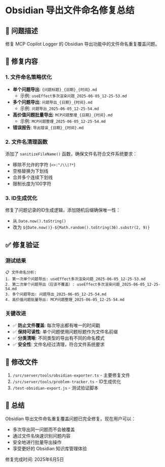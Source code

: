 # Obsidian 导出文件命名修复总结

## 🎯 问题描述
修复 MCP Copilot Logger 的 Obsidian 导出功能中的文件命名重复覆盖问题。

## 🔧 修复内容

### 1. 文件命名策略优化
- **单个问题导出**: `{问题标题}_{日期}_{时间}.md`
  - 示例: `useEffect多次渲染问题_2025-06-05_12-25-53.md`
- **多个问题导出**: `问题导出_{日期}_{时间}.md`
  - 示例: `问题导出_2025-06-05_12-25-54.md`
- **高价值问题批量导出**: `MCP问题整理_{日期}_{时间}.md`
  - 示例: `MCP问题整理_2025-06-05_12-25-54.md`
- **错误报告**: `导出错误_{日期}_{时间}.md`

### 2. 文件名清理函数
添加了 `sanitizeFileName()` 函数，确保文件名符合文件系统要求：
- 移除不允许的字符 (`<>:"/\\|?*`)
- 空格替换为下划线
- 合并多个连续下划线
- 限制长度为100字符

### 3. ID生成优化
修复了问题记录的ID生成逻辑，添加随机后缀确保唯一性：
- 从 `Date.now().toString()` 
- 改为 `${Date.now()}-${Math.random().toString(36).substr(2, 9)}`

## ✅ 修复验证

### 测试结果
```
📋 文件命名分析:
1. 第一次单个问题导出: useEffect多次渲染问题_2025-06-05_12-25-53.md
2. 第二次单个问题导出（应该不覆盖）: useEffect多次渲染问题_2025-06-05_12-25-54.md
3. 多个问题导出: 问题导出_2025-06-05_12-25-54.md
4. 高价值问题批量导出: MCP问题整理_2025-06-05_12-25-54.md
```

### 关键改进
- ✅ **防止文件覆盖**: 每次导出都有唯一的时间戳
- ✅ **保持可读性**: 单个问题使用问题标题作为文件名前缀
- ✅ **分类清晰**: 不同类型的导出有不同的命名模式
- ✅ **安全性**: 文件名经过清理，符合文件系统要求

## 📁 修改文件
1. `/src/server/tools/obsidian-exporter.ts` - 主要修复文件
2. `/src/server/tools/problem-tracker.ts` - ID生成优化
3. `/test-obsidian-export.js` - 测试验证脚本

## 🎉 总结
Obsidian 导出文件命名重复覆盖问题已完全修复。现在用户可以：
- 多次导出同一问题而不会被覆盖
- 通过文件名快速识别问题内容
- 安全地进行批量导出操作
- 享受更好的 Obsidian 知识库管理体验

修复完成时间: 2025年6月5日
